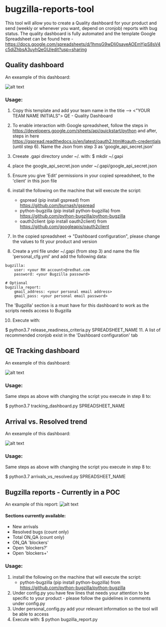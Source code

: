 # bugzilla-reports-tool

This tool will allow you to create a Quality dashboard for your product and send (weekly or whenever you want, depend on cronjob) reports with bug status.
The quality dashboard is fully automated and the template Google Spreadsheet can be found here - https://docs.google.com/spreadsheets/d/1hmsG9wDIi0sayeAOEmYjpS8sV4c5diZhbsA3uyhQeGU/edit?usp=sharing

## Quality dashboard
An exeample of this dashboard:

![alt text](https://github.com/RazTamir/bugzilla-reports-tool/blob/master/pics/Screenshot%20from%202019-12-02%2012-35-18.png)

### Usage:

1. Copy this template and add your team name in the titie --> <"YOUR TEAM NAME INITIALS"> QE - Quality Dashboard

2. To enable interaction with Google spreadsheet, follow the steps in https://developers.google.com/sheets/api/quickstart/python and after, steps in here https://gspread.readthedocs.io/en/latest/oauth2.html#oauth-credentials (until step 6). 
Name the Json from step 3 as 'google_api_secret.json'
3. Creeate .gapi directory under ~/. with: $ mkdir ~/.gapi
5. place the google_api_secret.json under ~/.gapi/google_api_secret.json
6. Ensure you give 'Edit' permissions in your copied spreadsheet, to the 'client' in this json file
7. install the following on the machine that will execute the script:
   - gspread (pip install gspread) from https://github.com/burnash/gspread 
   - python-bugzilla (pip install python-bugzilla) from https://github.com/python-bugzilla/python-bugzilla 
   - oauth2client (pip install oauth2client) from https://github.com/googleapis/oauth2client
8. In the copied spreadsheet -> "Dashboard configuration", please change the values to fit your product and version
9. Create a yml file under ~/.gapi (from step 3) and name the file 'personal_cfg.yml' and add the following data:
```
bugzilla:
    user: <your RH account>@redhat.com
    password: <your Bugzilla passowrd>

# Optional
bugzilla_report:
    gmail_address: <your personal email address>
    gmail_pass: <your personal email password>
```
The 'Bugzilla' section is a must have for this dashboard to work as the scripts needs access to Bugzilla

10. Execute with:

$ python3.7 release_readiness_criteria.py SPREADSHEET_NAME
11. A list of recommended cronjob exist in the 'Dashboard configuration' tab

## QE Tracking dashboard
An exeample of this dashboard:

![alt text](https://github.com/RazTamir/bugzilla-reports-tool/blob/master/pics/Screenshot%20from%202019-10-28%2012-46-50.png)
### Usage:
Same steps as above with changing the script you execute in step 8 to:

$ python3.7 tracking_dashboard.py SPREADSHEET_NAME

## Arrival vs. Resolved trend
An exeample of this dashboard:

![alt text](https://github.com/RazTamir/bugzilla-reports-tool/blob/master/pics/Screenshot%20from%202019-11-18%2018-04-00.png)
### Usage:
Same steps as above with changing the script you execute in step 8 to:

$ python3.7 arrivals_vs_resolved.py SPREADSHEET_NAME


## Bugzilla reports - Currently in a POC
An example of this report:
![alt text](https://github.com/RazTamir/bugzilla-reports-tool/blob/master/pics/Screenshot%20from%202019-11-04%2019-49-55.png)


#### Sections currently available:
* New arrivals
* Resolved bugs (count only)
* Total ON_QA (count only)
* ON_QA 'blockers'
* Open 'blockers?'
* Open 'blockers+'

### Usage:
1. install the following on the machine that will execute the script:
   - python-bugzilla (pip install python-bugzilla) from https://github.com/python-bugzilla/python-bugzilla 
2. Under config.py you have few lines that needs your attention to be specific to your product - please follow the guidelines in comments under config.py
3. Under personal_config.py add your relevant information so the tool will be able to access
4. Execute with: $ python bugzilla_report.py

